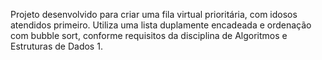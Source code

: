 Projeto desenvolvido para criar uma fila virtual prioritária, com idosos atendidos primeiro. Utiliza uma lista duplamente encadeada e ordenação com bubble sort, conforme requisitos da disciplina de Algoritmos e Estruturas de Dados 1.
